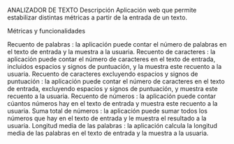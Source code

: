 ANALIZADOR DE TEXTO
Descripción
Aplicación web que permite estabilizar distintas métricas a partir de la entrada de un texto.

Métricas y funcionalidades

Recuento de palabras : la aplicación puede contar el número de
palabras en el texto de entrada y la muestra a la usuaria.
Recuento de caracteres : la aplicación puede contar el número de
caracteres en el texto de entrada, incluidos espacios y signos de
puntuación, y la muestra este recuento a la usuaria.
Recuento de caracteres excluyendo espacios y signos de puntuación :
la aplicación puede contar el número de caracteres en el texto de
entrada, excluyendo espacios y signos de puntuación, y muestra este recuento a la usuaria.
Recuento de números : la aplicación puede contar cúantos números hay en el texto de entrada y muestra este recuento a la usuaria.
Suma total de números : la aplicación puede sumar todos los números que hay en el texto de entrada y le muestra el resultado a la usuaria.
Longitud media de las palabras : la aplicación calcula la
longitud media de las palabras en el texto de entrada y la muestra a la usuaria.
